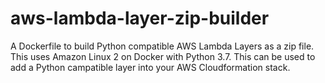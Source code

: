 # aws-lambda-layer-zip-builder
A Dockerfile to build Python compatible AWS Lambda Layers as a zip file. This uses Amazon Linux 2 on Docker with Python 3.7. This can be used to add a Python campatible layer into your AWS Cloudformation stack.
